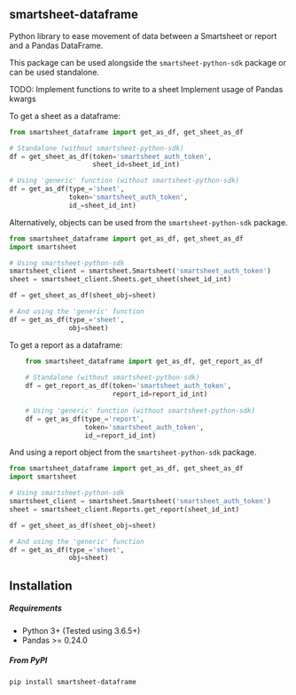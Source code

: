 smartsheet-dataframe
-----------------

Python library to ease movement of data between a 
Smartsheet or report and a Pandas DataFrame.

This package can be used alongside the ``smartsheet-python-sdk``
package or can be used standalone.

TODO: Implement functions to write to a sheet
      Implement usage of Pandas kwargs

To get a sheet as a dataframe:
```python
from smartsheet_dataframe import get_as_df, get_sheet_as_df

# Standalone (without smartsheet-python-sdk)
df = get_sheet_as_df(token='smartsheet_auth_token',
                     sheet_id=sheet_id_int)

# Using 'generic' function (without smartsheet-python-sdk)                     
df = get_as_df(type_='sheet',
               token='smartsheet_auth_token',
               id_=sheet_id_int)
```

Alternatively, objects can be used from the ``smartsheet-python-sdk`` package.
```python
from smartsheet_dataframe import get_as_df, get_sheet_as_df
import smartsheet

# Using smartsheet-python-sdk
smartsheet_client = smartsheet.Smartsheet('smartsheet_auth_token')
sheet = smartsheet_client.Sheets.get_sheet(sheet_id_int)

df = get_sheet_as_df(sheet_obj=sheet)

# And using the 'generic' function
df = get_as_df(type_='sheet',
               obj=sheet)
```

To get a report as a dataframe:
```python
    from smartsheet_dataframe import get_as_df, get_report_as_df
    
    # Standalone (without smartsheet-python-sdk)
    df = get_report_as_df(token='smartsheet_auth_token',
                          report_id=report_id_int)
    
    # Using 'generic' function (without smartsheet-python-sdk)                     
    df = get_as_df(type_='report',
                   token='smartsheet_auth_token',
                   id_=report_id_int)
```
                   
And using a report object from the ``smartsheet-python-sdk`` package.

```python
from smartsheet_dataframe import get_as_df, get_sheet_as_df
import smartsheet

# Using smartsheet-python-sdk
smartsheet_client = smartsheet.Smartsheet('smartsheet_auth_token')
sheet = smartsheet_client.Reports.get_report(sheet_id_int)

df = get_sheet_as_df(sheet_obj=sheet)

# And using the 'generic' function
df = get_as_df(type_='sheet',
               obj=sheet)
```
                   
Installation
------------

##### Requirements
* Python 3+ (Tested using 3.6.5+)
* Pandas >= 0.24.0

##### From PyPI
    pip install smartsheet-dataframe